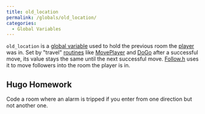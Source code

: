 ```yaml
---
title: old_location
permalink: /globals/old_location/
categories: 
  - Global Variables
---
```


`old_location` is a [global variable](basics/global/) used to hold
the previous room the [player](globals/player/) was
in. Set by "travel" [routines](routines/) like
[MovePlayer](routines/moveplayer/) and [DoGo](verb-routines/dogo/) after a
successful move, its value stays the same until the next successful
move. [Follow.h](contributions/follow/) uses it to move followers into the
room the player is in.

## Hugo Homework

Code a room where an alarm is tripped if you enter from one
direction but not another one.
